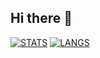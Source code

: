 ## Hi there 👋

[![STATS](https://github-readme-stats.vercel.app/api?username=Salaeones&theme=dark)](https://github.com/Salaeones/)
[![LANGS](https://github-readme-stats.vercel.app/api/top-langs/?username=Salaeones&theme=dark)](https://github.com/Salaeones/)

